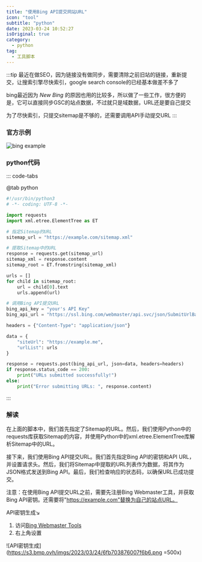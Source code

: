 ```yaml
---
title: "使用Bing API提交网站URL"
icon: "tool"
subtitle: "python"
date: 2023-03-24 10:52:27
isOriginal: true
category:
  - python
tag:
  - 工具脚本
---
```


:::tip
最近在做SEO，因为链接没有做同步，需要清除之前旧站的链接，重新提交，让搜索引擎尽快索引，google search console的已经基本做差不多了

bing最近因为 _New Bing_ 的原因也用的比较多，所以做了一些工作，很方便的是，它可以直接同步GSC的站点数据，不过就只是域数据，URL还是要自己提交

为了尽快索引，只提交sitemap是不够的，还需要调用API手动提交URL
:::

### 官方示例

![bing example](https://s3.bmp.ovh/imgs/2023/03/24/25889c6c306381f8.png)

### python代码
::: code-tabs

@tab python
```py
#!/usr/bin/python3
# -*- coding: UTF-8 -*-

import requests
import xml.etree.ElementTree as ET

# 指定Sitemap的URL
sitemap_url = "https://example.com/sitemap.xml"

# 提取Sitemap中的URL
response = requests.get(sitemap_url)
sitemap_xml = response.content
sitemap_root = ET.fromstring(sitemap_xml)

urls = []
for child in sitemap_root:
    url = child[0].text
    urls.append(url)

# 调用Bing API提交URL
bing_api_key = "your's API Key"
bing_api_url = "https://ssl.bing.com/webmaster/api.svc/json/SubmitUrlBatch?apikey=" + bing_api_key

headers = {"Content-Type": "application/json"}

data = {
    "siteUrl": "https://example.me",
    "urlList": urls
}

response = requests.post(bing_api_url, json=data, headers=headers)
if response.status_code == 200:
    print("URLs submitted successfully!")
else:
    print("Error submitting URLs: ", response.content)
```
:::

### 解读
在上面的脚本中，我们首先指定了Sitemap的URL。然后，我们使用Python中的requests库获取Sitemap的内容，并使用Python中的xml.etree.ElementTree库解析Sitemap中的URL。

接下来，我们使用Bing API提交URL。我们首先指定Bing API的密钥和API URL，并设置请求头。然后，我们将Sitemap中提取的URL列表作为数据，将其作为JSON格式发送到Bing API。最后，我们检查响应的状态码，以确保URL已成功提交。

注意：在使用Bing API提交URL之前，需要先注册Bing Webmaster工具，并获取Bing API密钥。还需要将"https://example.com"替换为自己的站点URL。

API密钥生成↘️
1. 访问[Bing Webmaster Tools](https://www.bing.com/webmasters/)
2. 右上角设置

![API密钥生成](https://s3.bmp.ovh/imgs/2023/03/24/6fb703876007f6b6.png =500x)